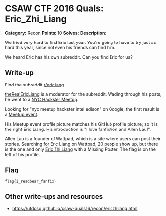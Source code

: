 # CSAW CTF 2016 Quals: Eric_Zhi_Liang

**Category:** Recon
**Points:** 10
**Solves:**
**Description:**

We tried very hard to find Eric last year. You're going to have to try just as hard this year, since not even his friends can find him.

We heard Eric has his own subreddit. Can you find Eric for us?

## Write-up

Find the subreddit [r/ericliang](https://www.reddit.com/r/ericliang).

[theRealEricLiang](https://www.reddit.com/user/theRealEricLiang) is a moderator for the subreddit. Wading through his posts, he went to a [NYC Hackster Meetup](https://www.reddit.com/r/creativecoding/comments/51fas9/has_anyone_worked_with_the_intel_edison/). 

Looking for "nyc meetup hackster intel edison" on Google, the first result is a [Meetup event](http://www.meetup.com/Hackster-NYC/events/232881069/).

His Meetup event profile picture matches his GitHub profile picture; so it is the right Eric Liang. His introduction is "I love fanfiction and Allen Lau!".

Allen Lau is a founder of Wattpad, which is a site where users can post their stories. Searching for Eric Liang on Wattpad, 20 people show up, but there is the one and only [Eric Zhi Liang](https://www.wattpad.com/user/ericZhiLiang) with a Missing Poster. The flag is on the left of his profile.


## Flag
`flag{i_readbear_fanfix}`

## Other write-ups and resources

* https://utdcsg.github.io/csaw-quals16/recon/ericzhilang.html
